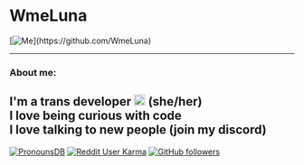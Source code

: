 # WmeLuna
[![Me](https://wmealtapi.herokuapp.com/api/githubpfp?)](https://github.com/WmeLuna)

---

### About me:
I'm a trans developer 
<img src="https://zoebijl.github.io/QueerCats/PNG/body/QueerCat_Trans.png" alt="drawing" width="20"/>
(she/her)  
I love being curious with code  
I love talking to new people (join my discord)
---

[![PronounsDB](https://img.shields.io/endpoint?url=https://pronoundb.org/shields/60b909afe86c606f875b2284&color=blueviolet&style=for-the-badge)](https://pronoundb.org/)
[![Reddit User Karma](https://img.shields.io/reddit/user-karma/combined/WmeLuna?color=blueviolet&label=Reddit&logo=reddit&logoColor=white&style=for-the-badge)](https://www.reddit.com/user/WmeLuna) 
[![GitHub followers](https://img.shields.io/github/followers/WmeLuna?color=blueviolet&label=Github%20followers&logo=github&logoColor=white&style=for-the-badge)](https://github.com/WmeLuna) 
